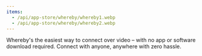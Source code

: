 ```yaml
---
items:
  - /api/app-store/whereby/whereby1.webp
  - /api/app-store/whereby/whereby2.webp
---
```


Whereby's the easiest way to connect over video – with no app or software download required. Connect with anyone, anywhere with zero hassle.
